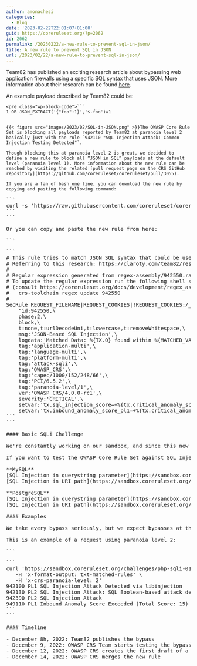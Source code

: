 ```yaml
---
author: amonachesi
categories:
  - Blog
date: '2023-02-22T22:01:07+01:00'
guid: https://coreruleset.org/?p=2062
id: 2062
permalink: /20230222/a-new-rule-to-prevent-sql-in-json/
title: A new rule to prevent SQL in JSON
url: /2023/02/22/a-new-rule-to-prevent-sql-in-json/
---
```



Team82 has published an exciting research article about bypassing web application firewalls using a specific SQL syntax that uses JSON. More information about their research can be found [here](https://claroty.com/team82/research/js-on-security-off-abusing-json-based-sql-to-bypass-waf).

An example payload described by Team82 could be:

```
<pre class="wp-block-code">```
1 OR JSON_EXTRACT('{"foo":1}','$.foo')=1
```
```

{{< figure src="images/2023/02/SQL-in-JSON.png" >}}The OWASP Core Rule Set is blocking all payloads reported by Team82 at paranoia level 2 basically just with the rule `942110 "SQL Injection Attack: Common Injection Testing Detected"`.

Though blocking this at paranoia level 2 is great, we decided to define a new rule to block all “JSON in SQL” payloads at the default level (paranoia level 1). More information about the new rule can be reached by visiting the related [pull request page on the CRS GitHub repository](https://github.com/coreruleset/coreruleset/pull/3055).

If you are a fan of bash one line, you can download the new rule by copying and pasting the following command:

```
<pre class="wp-block-code">```
curl -s 'https://raw.githubusercontent.com/coreruleset/coreruleset/v4.0/dev/rules/REQUEST-942-APPLICATION-ATTACK-SQLI.conf' | grep -Pzo '(?s)\n[#] This rule tries to match JSON SQL.*JSON-Based SQL Injection.*?"\n\n' 
```
```

Or you can copy and paste the new rule from here:

```
<pre class="wp-block-code">```
# This rule tries to match JSON SQL syntax that could be used as a bypass technique.
# Referring to this research: https://claroty.com/team82/research/js-on-security-off-abusing-json-based-sql-to-bypass-waf
#
# Regular expression generated from regex-assembly/942550.ra.
# To update the regular expression run the following shell script
# (consult https://coreruleset.org/docs/development/regex_assembly/ for details):
#   crs-toolchain regex update 942550
#
SecRule REQUEST_FILENAME|REQUEST_COOKIES|!REQUEST_COOKIES:/__utm/|REQUEST_COOKIES_NAMES|ARGS_NAMES|ARGS|XML:/* "@rx [\"'`][\[\{].*[\]\}][\"'`].*(::.*jsonb?)?.*(?:(?:@|->?)>|<@|\?[&\|]?|#>>?|[<>]|<-)|(?:(?:@|->?)>|<@|\?[&\|]?|#>>?|[<>]|<-)[\"'`][\[\{].*[\]\}][\"'`]|json_extract.*\(.*\)" \
    "id:942550,\
    phase:2,\
    block,\
    t:none,t:urlDecodeUni,t:lowercase,t:removeWhitespace,\
    msg:'JSON-Based SQL Injection',\
    logdata:'Matched Data: %{TX.0} found within %{MATCHED_VAR_NAME}: %{MATCHED_VAR}',\
    tag:'application-multi',\
    tag:'language-multi',\
    tag:'platform-multi',\
    tag:'attack-sqli',\
    tag:'OWASP_CRS',\
    tag:'capec/1000/152/248/66',\
    tag:'PCI/6.5.2',\
    tag:'paranoia-level/1',\
    ver:'OWASP_CRS/4.0.0-rc1',\
    severity:'CRITICAL',\
    setvar:'tx.sql_injection_score=+%{tx.critical_anomaly_score}',\
    setvar:'tx.inbound_anomaly_score_pl1=+%{tx.critical_anomaly_score}'"
```
```

#### Basic SQLi Challenge

We're constantly working on our sandbox, and since this new bypass has come out we have created a few SQL Injection vulnerable applications to test our ruleset against new bypass techniques.

If you want to test the OWASP Core Rule Set against SQL Injection payloads, you can use the following challenges we’ve prepared:

**MySQL**   
[SQL Injection in querystring parameter](https://sandbox.coreruleset.org/challenges/php-sqli-01/?id=(1%2b1))  
[SQL Injection in URI path](https://sandbox.coreruleset.org/challenges/php-sqli-02/index.php/(1%2b1))

**PostgreSQL**  
[SQL Injection in querystring parameter](https://sandbox.coreruleset.org/challenges/php-sqli-03/?id=(1%2b1))  
[SQL Injection in URI path](https://sandbox.coreruleset.org/challenges/php-sqli-04/index.php/(1%2b1))

#### Examples

We take every bypass seriously, but we expect bypasses at the default paranoia level. So, if you want to test your payloads at higher paranoia levels, you could send specific headers as described in the sandbox documentation [here](https://coreruleset.org/docs/development/sandbox/).

This is an example of a request using paranoia level 2:

```
<pre class="wp-block-code">```
curl 'https://sandbox.coreruleset.org/challenges/php-sqli-01/?id=1+OR+1=1--' \
   -H 'x-format-output: txt-matched-rules' \
   -H 'x-crs-paranoia-level: 2' 
942100 PL1 SQL Injection Attack Detected via libinjection
942130 PL2 SQL Injection Attack: SQL Boolean-based attack detected
942390 PL2 SQL Injection Attack
949110 PL1 Inbound Anomaly Score Exceeded (Total Score: 15)
```
```

#### Timeline

- December 8h, 2022: Team82 publishes the bypass
- December 9, 2022: OWASP CRS Team starts testing the bypass against the nightly version
- December 12, 2022: OWASP CRS creates the first draft of a new PL1 rule to detect the bypass
- December 14, 2022: OWASP CRS merges the new rule
